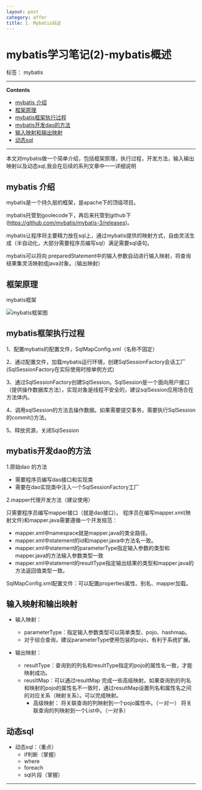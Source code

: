 ```yaml
---
layout: post
category: offer
title: 1. Mybatis综述
---
```



# mybatis学习笔记(2)-mybatis概述

标签： mybatis

---

**Contents**

  - [mybatis 介绍](#mybatis-介绍)
  - [框架原理](#框架原理)
  - [mybatis框架执行过程](#mybatis框架执行过程)
  - [mybatis开发dao的方法](#mybatis开发dao的方法)
  - [输入映射和输出映射](#输入映射和输出映射)
  - [动态sql](#动态sql)



---


本文对mybatis做一个简单介绍，包括框架原理，执行过程，开发方法，输入输出映射以及动态sql,我会在后续的系列文章中一一详细说明

## mybatis 介绍

mybatis是一个持久层的框架，是apache下的顶级项目。

mybatis托管到goolecode下，再后来托管到github下(https://github.com/mybatis/mybatis-3/releases)。

mybatis让程序将主要精力放在sql上，通过mybatis提供的映射方式，自由灵活生成（半自动化，大部分需要程序员编写sql）满足需要sql语句。

mybatis可以将向 preparedStatement中的输入参数自动进行输入映射，将查询结果集灵活映射成java对象。（输出映射）






## 框架原理

mybatis框架

![mybatis框架图](http://7xph6d.com1.z0.glb.clouddn.com/mybatis_%E6%A1%86%E6%9E%B6%E5%9B%BE.png)


## mybatis框架执行过程

1、配置mybatis的配置文件，SqlMapConfig.xml（名称不固定）

2、通过配置文件，加载mybatis运行环境，创建SqlSessionFactory会话工厂(SqlSessionFactory在实际使用时按单例方式)

3、通过SqlSessionFactory创建SqlSession。SqlSession是一个面向用户接口（提供操作数据库方法），实现对象是线程不安全的，建议sqlSession应用场合在方法体内。

4、调用sqlSession的方法去操作数据。如果需要提交事务，需要执行SqlSession的commit()方法。

5、释放资源，关闭SqlSession


## mybatis开发dao的方法

1.原始dao 的方法

- 需要程序员编写dao接口和实现类
- 需要在dao实现类中注入一个SqlSessionFactory工厂

2.mapper代理开发方法（建议使用）

只需要程序员编写mapper接口（就是dao接口）。
程序员在编写mapper.xml(映射文件)和mapper.java需要遵循一个开发规范：

- mapper.xml中namespace就是mapper.java的类全路径。
- mapper.xml中statement的id和mapper.java中方法名一致。
- mapper.xml中statement的parameterType指定输入参数的类型和mapper.java的方法输入参数类型一致
- mapper.xml中statement的resultType指定输出结果的类型和mapper.java的方法返回值类型一致。


SqlMapConfig.xml配置文件：可以配置properties属性、别名、mapper加载。


## 输入映射和输出映射

- 输入映射：
  - parameterType：指定输入参数类型可以简单类型、pojo、hashmap。
  - 对于综合查询，建议parameterType使用包装的pojo，有利于系统扩展。

- 输出映射：
	- resultType：查询到的列名和resultType指定的pojo的属性名一致，才能映射成功。
	- reusltMap：可以通过resultMap 完成一些高级映射。如果查询到的列名和映射的pojo的属性名不一致时，通过resultMap设置列名和属性名之间的对应关系（映射关系）。可以完成映射。
		- 高级映射：
			将关联查询的列映射到一个pojo属性中。（一对一）
			将关联查询的列映射到一个List<pojo>中。（一对多）


## 动态sql

- 动态sql：（重点）
   - if判断（掌握）
   - where
   - foreach
   - sql片段（掌握）





----
